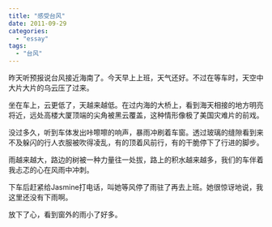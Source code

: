 ```yaml
---
title: "感受台风"
date: 2011-09-29
categories: 
  - "essay"
tags: 
  - "台风"
---
```


昨天听预报说台风接近海南了。今天早上上班，天气还好。不过在等车时，天空中大片大片的乌云压了过来。

坐在车上，云更低了，天越来越低。在过内海的大桥上，看到海天相接的地方明亮将近，远处高楼大厦顶端的尖角被黑云覆盖，这种情形像极了美国灾难片的前戏。

没过多久，听到车体发出咔嚓嚓的响声，暴雨冲刷着车窗。透过玻璃的缝隙看到来不及躲闪的行人衣服被吹得凌乱，有的顶着风前行，有的干脆停下了行进的脚步。

雨越来越大，路边的树被一种力量往一处拔，路上的积水越来越多，我们的车伴着我忐忑的心在风雨中冲刺。

下车后赶紧给Jasmine打电话，叫她等风停了雨驻了再去上班。她很惊讶地说，我这里还没有下雨啊。

放下了心，看到窗外的雨小了好多。
